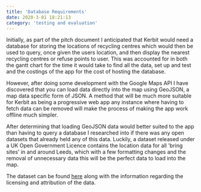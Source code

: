 ```yaml
---
title: 'Database Requirements'
date: 2020-3-01 18:21:13
category: 'testing and evaluation'
---
```


Initially, as part of the pitch document I anticipated that Kerbit would need a database for storing the locations of recycling centres which would then be used to query, once given the users location, and then display the nearest recycling centres or refuse points to user. This was accounted for in both the gantt chart for the time it would take to find all the data, set up and test and the costings of the app for the cost of hosting the database.

However, after doing some development with the Google Maps API I have discovered that you can load data directly into the map using GeoJSON, a map data specific form of JSON. A method that will be much more suitable for Kerbit as being a progressive web app any instance where having to fetch data can be removed will make the process of making the app work offline much simpler.

After determining that loading GeoJSON data would better suited to the app than having to query a database I researched into if there was any open datasets that already held any of this data. Luckily, a dataset released under a UK Open Government Licence contains the location data for all 'bring sites' in and around Leeds, which with a few formatting changes and the removal of unnecessary data this will be the perfect data to load into the map.

The dataset can be found [here](https://datamillnorth.org/dataset/bring-sites) along with the information regarding the licensing and attribution of the data.
